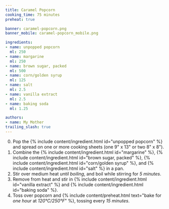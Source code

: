 ```yaml
---
title: Caramel Popcorn
cooking_time: 75 minutes
preheat: true

banner: caramel-popcorn.png
banner_mobile: caramel-popcorn_mobile.png

ingredients:
- name: unpopped popcorn
  ml: 250
- name: margarine
  ml: 250
- name: brown sugar, packed
  ml: 500
- name: corn/golden syrup
  ml: 125
- name: salt
  ml: 2.5
- name: vanilla extract
  ml: 2.5
- name: baking soda
  ml: 1.25

authors:
- name: My Mother
trailing_slash: true
---
```


0. Pop the {% include content/ingredient.html id="unpopped popcorn" %} and spread on one or more cooking sheets (one 9" x 13" or two 8" x 8").
0. Combine the {% include content/ingredient.html id="margarine" %}, {% include content/ingredient.html id="brown sugar, packed" %}, {% include content/ingredient.html id="corn/golden syrup" %}, and {% include content/ingredient.html id="salt" %} in a pan.
0. Stir over medium heat *until boiling*, and boil while stirring for *5 minutes*.
0. Remove from heat and stir in {% include content/ingredient.html id="vanilla extract" %} and {% include content/ingredient.html id="baking soda" %}.
0. Toss over popcorn and {% include content/preheat.html text="bake for *one hour* at *120°C/250°F*" %}, tossing every *15 minutes*.
